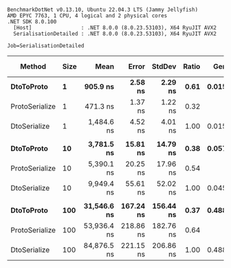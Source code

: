 ```

BenchmarkDotNet v0.13.10, Ubuntu 22.04.3 LTS (Jammy Jellyfish)
AMD EPYC 7763, 1 CPU, 4 logical and 2 physical cores
.NET SDK 8.0.100
  [Host]                : .NET 8.0.0 (8.0.23.53103), X64 RyuJIT AVX2
  SerialisationDetailed : .NET 8.0.0 (8.0.23.53103), X64 RyuJIT AVX2

Job=SerialisationDetailed  

```
| Method         | Size | Mean        | Error     | StdDev    | Ratio | Gen0   | Allocated | Alloc Ratio |
|--------------- |----- |------------:|----------:|----------:|------:|-------:|----------:|------------:|
| **DtoToProto**     | **1**    |    **905.9 ns** |   **2.58 ns** |   **2.29 ns** |  **0.61** | **0.0153** |    **1320 B** |       **0.998** |
| ProtoSerialize | 1    |    471.3 ns |   1.37 ns |   1.22 ns |  0.32 |      - |       2 B |       0.002 |
| DtoSerialize   | 1    |  1,484.6 ns |   4.52 ns |   4.01 ns |  1.00 | 0.0153 |    1322 B |       1.000 |
|                |      |             |           |           |       |        |           |             |
| **DtoToProto**     | **10**   |  **3,781.5 ns** |  **15.81 ns** |  **14.79 ns** |  **0.38** | **0.0572** |    **5072 B** |       **0.997** |
| ProtoSerialize | 10   |  5,390.1 ns |  20.25 ns |  17.96 ns |  0.54 |      - |      15 B |       0.003 |
| DtoSerialize   | 10   |  9,949.4 ns |  55.61 ns |  52.02 ns |  1.00 | 0.0458 |    5087 B |       1.000 |
|                |      |             |           |           |       |        |           |             |
| **DtoToProto**     | **100**  | **31,546.6 ns** | **167.24 ns** | **156.44 ns** |  **0.37** | **0.4883** |   **42920 B** |       **0.996** |
| ProtoSerialize | 100  | 53,936.4 ns | 218.86 ns | 182.76 ns |  0.64 |      - |     151 B |       0.004 |
| DtoSerialize   | 100  | 84,876.5 ns | 221.15 ns | 206.86 ns |  1.00 | 0.4883 |   43071 B |       1.000 |
